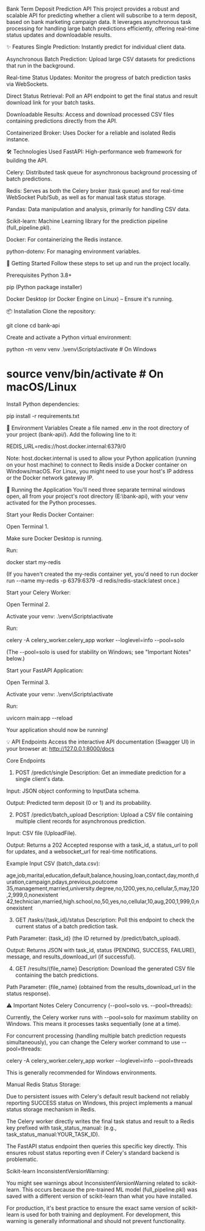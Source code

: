 Bank Term Deposit Prediction API
This project provides a robust and scalable API for predicting whether a client will subscribe to a term deposit, based on bank marketing campaign data. It leverages asynchronous task processing for handling large batch predictions efficiently, offering real-time status updates and downloadable results.

✨ Features
Single Prediction: Instantly predict for individual client data.

Asynchronous Batch Prediction: Upload large CSV datasets for predictions that run in the background.

Real-time Status Updates: Monitor the progress of batch prediction tasks via WebSockets.

Direct Status Retrieval: Poll an API endpoint to get the final status and result download link for your batch tasks.

Downloadable Results: Access and download processed CSV files containing predictions directly from the API.

Containerized Broker: Uses Docker for a reliable and isolated Redis instance.

🛠️ Technologies Used
FastAPI: High-performance web framework for building the API.

Celery: Distributed task queue for asynchronous background processing of batch predictions.

Redis: Serves as both the Celery broker (task queue) and for real-time WebSocket Pub/Sub, as well as for manual task status storage.

Pandas: Data manipulation and analysis, primarily for handling CSV data.

Scikit-learn: Machine Learning library for the prediction pipeline (full_pipeline.pkl).

Docker: For containerizing the Redis instance.

python-dotenv: For managing environment variables.

🚀 Getting Started
Follow these steps to set up and run the project locally.

Prerequisites
Python 3.8+

pip (Python package installer)

Docker Desktop (or Docker Engine on Linux) – Ensure it's running.

📦 Installation
Clone the repository:

git clone <your-repository-url>
cd bank-api

Create and activate a Python virtual environment:

python -m venv venv
.\venv\Scripts\activate  # On Windows
# source venv/bin/activate  # On macOS/Linux

Install Python dependencies:

pip install -r requirements.txt

🔑 Environment Variables
Create a file named .env in the root directory of your project (bank-api/). Add the following line to it:

REDIS_URL=redis://host.docker.internal:6379/0

Note: host.docker.internal is used to allow your Python application (running on your host machine) to connect to Redis inside a Docker container on Windows/macOS. For Linux, you might need to use your host's IP address or the Docker network gateway IP.

🏃 Running the Application
You'll need three separate terminal windows open, all from your project's root directory (E:\bank-api\), with your venv activated for the Python processes.

Start your Redis Docker Container:

Open Terminal 1.

Make sure Docker Desktop is running.

Run:

docker start my-redis

(If you haven't created the my-redis container yet, you'd need to run docker run --name my-redis -p 6379:6379 -d redis/redis-stack:latest once.)

Start your Celery Worker:

Open Terminal 2.

Activate your venv: .\venv\Scripts\activate

Run:

celery -A celery_worker.celery_app worker --loglevel=info --pool=solo

(The --pool=solo is used for stability on Windows; see "Important Notes" below.)

Start your FastAPI Application:

Open Terminal 3.

Activate your venv: .\venv\Scripts\activate

Run:

uvicorn main:app --reload

Your application should now be running!

💡 API Endpoints
Access the interactive API documentation (Swagger UI) in your browser at:
http://127.0.0.1:8000/docs

Core Endpoints
1. POST /predict/single
Description: Get an immediate prediction for a single client's data.

Input: JSON object conforming to InputData schema.

Output: Predicted term deposit (0 or 1) and its probability.

2. POST /predict/batch_upload
Description: Upload a CSV file containing multiple client records for asynchronous prediction.

Input: CSV file (UploadFile).

Output: Returns a 202 Accepted response with a task_id, a status_url to poll for updates, and a websocket_url for real-time notifications.

Example Input CSV (batch_data.csv):

age,job,marital,education,default,balance,housing,loan,contact,day,month,duration,campaign,pdays,previous,poutcome
35,management,married,university.degree,no,1200,yes,no,cellular,5,may,120,2,999,0,nonexistent
42,technician,married,high.school,no,50,yes,no,cellular,10,aug,200,1,999,0,nonexistent

3. GET /tasks/{task_id}/status
Description: Poll this endpoint to check the current status of a batch prediction task.

Path Parameter: {task_id} (the ID returned by /predict/batch_upload).

Output: Returns JSON with task_id, status (PENDING, SUCCESS, FAILURE), message, and results_download_url (if successful).

4. GET /results/{file_name}
Description: Download the generated CSV file containing the batch predictions.

Path Parameter: {file_name} (obtained from the results_download_url in the status response).

⚠️ Important Notes
Celery Concurrency (--pool=solo vs. --pool=threads):

Currently, the Celery worker runs with --pool=solo for maximum stability on Windows. This means it processes tasks sequentially (one at a time).

For concurrent processing (handling multiple batch prediction requests simultaneously), you can change the Celery worker command to use --pool=threads:

celery -A celery_worker.celery_app worker --loglevel=info --pool=threads

This is generally recommended for Windows environments.

Manual Redis Status Storage:

Due to persistent issues with Celery's default result backend not reliably reporting SUCCESS status on Windows, this project implements a manual status storage mechanism in Redis.

The Celery worker directly writes the final task status and result to a Redis key prefixed with task_status_manual: (e.g., task_status_manual:YOUR_TASK_ID).

The FastAPI status endpoint then queries this specific key directly. This ensures robust status reporting even if Celery's standard backend is problematic.

Scikit-learn InconsistentVersionWarning:

You might see warnings about InconsistentVersionWarning related to scikit-learn. This occurs because the pre-trained ML model (full_pipeline.pkl) was saved with a different version of scikit-learn than what you have installed.

For production, it's best practice to ensure the exact same version of scikit-learn is used for both training and deployment. For development, this warning is generally informational and should not prevent functionality.
